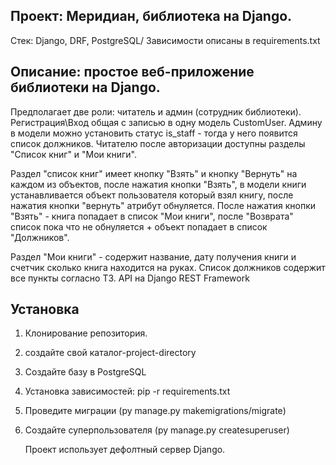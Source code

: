## Проект: Меридиан, библиотека на Django. 

Стек: Django, DRF, PostgreSQL/ Зависимости описаны в requirements.txt


## Описание: простое веб-приложение  библиотеки на Django. 
Предполагает две роли: читатель и админ (сотрудник библиотеки). Регистрация\Вход общая с записью в одну модель CustomUser.
Админу в модели можно установить статус is_staff - тогда у него появится список должников. Читателю после авторизации доступны разделы "Список книг" и "Мои книги". 

Раздел "список книг" имеет кнопку "Взять" и кнопку "Вернуть" на каждом из объектов, после нажатия кнопки "Взять", в модели книги устанавливается объект пользователя который взял книгу, после нажатия кнопки "вернуть" атрибут обнуляется. 
После нажатия кнопки "Взять" - книга попадает в список "Мои книги", после "Возврата" список пока что не обнуляется + объект попадает в список "Должников". 

Раздел "Мои книги" - содержит название, дату получения книги и счетчик сколько книга находится на руках. Список должников содержит все пункты согласно ТЗ. 
API на Django REST Framework

## Установка
1. Клонирование репозитория.
2. создайте свой каталог-project-directory
3. Создайте базу в PostgreSQL
4. Установка зависимостей: pip -r requirements.txt
5. Проведите миграции (py manage.py makemigrations/migrate)
6. Создайте суперпользователя (py manage.py createsuperuser)

   Проект использует дефолтный сервер Django.

